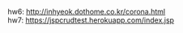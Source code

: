 hw6: http://inhyeok.dothome.co.kr/corona.html <br>
hw7: https://jspcrudtest.herokuapp.com/index.jsp 
